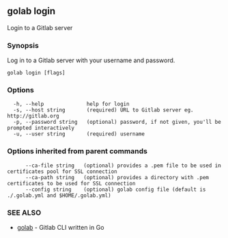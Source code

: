 ## golab login

Login to a Gitlab server

### Synopsis


Log in to a Gitlab server with your username and password.

```
golab login [flags]
```

### Options

```
  -h, --help              help for login
  -s, --host string       (required) URL to Gitlab server eg. http://gitlab.org
  -p, --password string   (optional) password, if not given, you'll be prompted interactively
  -u, --user string       (required) username
```

### Options inherited from parent commands

```
      --ca-file string   (optional) provides a .pem file to be used in certificates pool for SSL connection
      --ca-path string   (optional) provides a directory with .pem certificates to be used for SSL connection
      --config string    (optional) golab config file (default is ./.golab.yml and $HOME/.golab.yml)
```

### SEE ALSO
* [golab](golab.md)	 - Gitlab CLI written in Go

